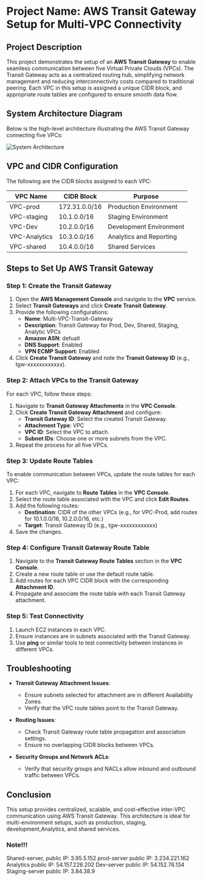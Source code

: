 # Project Name: AWS Transit Gateway Setup for Multi-VPC Connectivity

## Project Description
This project demonstrates the setup of an **AWS Transit Gateway** to enable seamless communication between five Virtual Private Clouds (VPCs). The Transit Gateway acts as a centralized routing hub, simplifying network management and reducing interconnectivity costs compared to traditional peering. Each VPC in this setup is assigned a unique CIDR block, and appropriate route tables are configured to ensure smooth data flow.

## System Architecture Diagram
Below is the high-level architecture illustrating the AWS Transit Gateway connecting five VPCs:

![System Architecture](path/to/architecture-image.png)

## VPC and CIDR Configuration
The following are the CIDR blocks assigned to each VPC:

| VPC Name         | CIDR Block       | Purpose                  |
|------------------|------------------|--------------------------|
| VPC-prod         | 172.31.0.0/16    | Production Environment    |
| VPC-staging      | 10.1.0.0/16     | Staging Environment       |
| VPC-Dev          | 10.2.0.0/16     | Development Environment   |
| VPC-Analytics    | 10.3.0.0/16     | Analytics and Reporting   |
| VPC-shared       | 10.4.0.0/16     | Shared Services           |

## Steps to Set Up AWS Transit Gateway

### Step 1: Create the Transit Gateway
1. Open the **AWS Management Console** and navigate to the **VPC** service.
2. Select **Transit Gateways** and click **Create Transit Gateway**.
3. Provide the following configurations:
   - **Name**: Multi-VPC-Transit-Gateway
   - **Description**: Transit Gateway for Prod, Dev, Shared, Staging, Analytic VPCs
   - **Amazon ASN**: defualt
   - **DNS Support**: Enabled
   - **VPN ECMP Support**: Enabled
4. Click **Create Transit Gateway** and note the **Transit Gateway ID** (e.g., tgw-xxxxxxxxxxxx).

### Step 2: Attach VPCs to the Transit Gateway
For each VPC, follow these steps:

1. Navigate to **Transit Gateway Attachments** in the **VPC Console**.
2. Click **Create Transit Gateway Attachment** and configure:
   - **Transit Gateway ID**: Select the created Transit Gateway.
   - **Attachment Type**: VPC
   - **VPC ID**: Select the VPC to attach.
   - **Subnet IDs**: Choose one or more subnets from the VPC.
3. Repeat the process for all five VPCs.

### Step 3: Update Route Tables
To enable communication between VPCs, update the route tables for each VPC:

1. For each VPC, navigate to **Route Tables** in the **VPC Console**.
2. Select the route table associated with the VPC and click **Edit Routes**.
3. Add the following routes:
   - **Destination**: CIDR of the other VPCs (e.g., for VPC-Prod, add routes for 10.1.0.0/16, 10.2.0.0/16, etc.)
   - **Target**: Transit Gateway ID (e.g., tgw-xxxxxxxxxxxx)
4. Save the changes.

### Step 4: Configure Transit Gateway Route Table
1. Navigate to the **Transit Gateway Route Tables** section in the **VPC Console**.
2. Create a new route table or use the default route table.
3. Add routes for each VPC CIDR block with the corresponding **Attachment ID**.
4. Propagate and associate the route table with each Transit Gateway attachment.

### Step 5: Test Connectivity
1. Launch EC2 instances in each VPC.
2. Ensure instances are in subnets associated with the Transit Gateway.
3. Use **ping** or similar tools to test connectivity between instances in different VPCs.

## Troubleshooting
- **Transit Gateway Attachment Issues**:
  - Ensure subnets selected for attachment are in different Availability Zones.
  - Verify that the VPC route tables point to the Transit Gateway.

- **Routing Issues**:
  - Check Transit Gateway route table propagation and association settings.
  - Ensure no overlapping CIDR blocks between VPCs.

- **Security Groups and Network ACLs**:
  - Verify that security groups and NACLs allow inbound and outbound traffic between VPCs.

## Conclusion
This setup provides centralized, scalable, and cost-effective inter-VPC communication using AWS Transit Gateway. This architecture is ideal for multi-environment setups, such as production, staging, development,Analytics, and shared services.




### Note!!!
Shared-server, public IP: 3.95.5.152
prod-server public IP: 3.234.221.162
Analytics public IP: 54.157.226.202
Dev-server public IP: 54.152.76.134
Staging-server public IP: 3.84.38.9